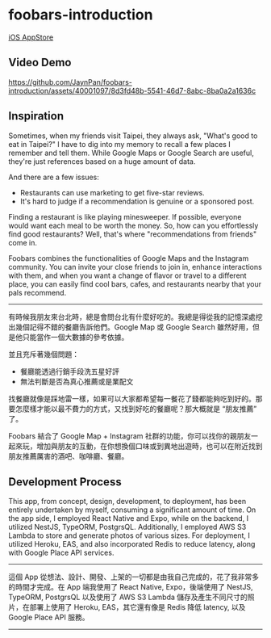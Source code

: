 # foobars-introduction

[iOS AppStore](https://apps.apple.com/us/app/foobars/id6448900991)

## Video Demo
https://github.com/JaynPan/foobars-introduction/assets/40001097/8d3fd48b-5541-46d7-8abc-8ba0a2a1636c


## Inspiration

Sometimes, when my friends visit Taipei, they always ask, "What's good to eat in Taipei?" I have to dig into my memory to recall a few places I remember and tell them. While Google Maps or Google Search are useful, they're just references based on a huge amount of data.

And there are a few issues:

* Restaurants can use marketing to get five-star reviews.
* It's hard to judge if a recommendation is genuine or a sponsored post.

Finding a restaurant is like playing minesweeper. If possible, everyone would want each meal to be worth the money. So, how can you effortlessly find good restaurants? Well, that's where "recommendations from friends" come in.

Foobars combines the functionalities of Google Maps and the Instagram community. You can invite your close friends to join in, enhance interactions with them, and when you want a change of flavor or travel to a different place, you can easily find cool bars, cafes, and restaurants nearby that your pals recommend.

---

有時候我朋友來台北時，總是會問台北有什麼好吃的。我總是得從我的記憶深處挖出幾個記得不錯的餐廳告訴他們。Google Map 或 Google Search 雖然好用，但是他只能當作一個大數據的參考依據。

並且充斥著幾個問題：
* 餐廳能透過行銷手段洗五星好評
* 無法判斷是否為真心推薦或是業配文

找餐廳就像是踩地雷一樣，如果可以大家都希望每一餐花了錢都能夠吃到好的。那要怎麼樣才能以最不費力的方式，又找到好吃的餐廳呢？那大概就是 “朋友推薦” 了。

Foobars 結合了 Google Map + Instagram 社群的功能，你可以找你的親朋友一起來玩，增加與朋友的互動，在你想換個口味或到異地出遊時，也可以在附近找到朋友推薦厲害的酒吧、咖啡廳、餐廳。

## Development Process

This app, from concept, design, development, to deployment, has been entirely undertaken by myself, consuming a significant amount of time. On the app side, I employed React Native and Expo, while on the backend, I utilized NestJS, TypeORM, PostgrsQL. Additionally, I employed AWS S3 Lambda to store and generate photos of various sizes. For deployment, I utilized Heroku, EAS, and also incorporated Redis to reduce latency, along with Google Place API services.

---

這個 App 從想法、設計、開發、上架的一切都是由我自己完成的，花了我非常多的時間才完成。在 App 端我使用了 React Native, Expo，後端使用了 NestJS, TypeORM, PostgrsQL 以及使用了 AWS S3 Lambda 儲存及產生不同尺寸的照片，在部署上使用了 Heroku, EAS，其它還有像是 Redis 降低 latency, 以及 Google Place API 服務。

---

